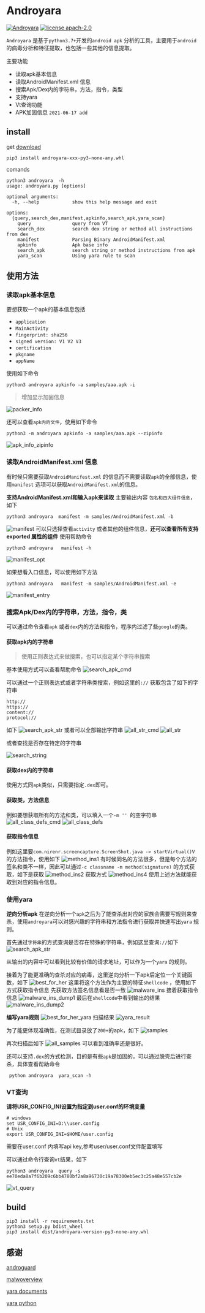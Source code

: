 # Androyara

[![Androyara](https://img.shields.io/badge/androyara%20versions-2.0-blue)](https://github.com/BiteFoo/androyara)
[![license apach-2.0](https://img.shields.io/badge/license%20apach2.0-blue)](https://github.com/BiteFoo/androyara/blob/master/LICENSE-2.0)

`Androyara` 是基于`python3.7+`开发的`android apk` 分析的工具，主要用于`android`的病毒分析和特征提取，也包括一些其他的信息提取。

主要功能

* 读取apk基本信息
* 读取AndroidManifest.xml 信息
* 搜索Apk/Dex内的字符串，方法，指令，类型
* 支持yara
* Vt查询功能
* APK加固信息 `2021-06-17 add`

## install 
get  [download](https://github.com/BiteFoo/androyara/releases)
```shell
pip3 install androyara-xxx-py3-none-any.whl
```
comands 

```shell
python3 androyara  -h
usage: androyara.py [options]

optional arguments:
  -h, --help            show this help message and exit

options:
  {query,search_dex,manifest,apkinfo,search_apk,yara_scan}
    query               query from VT
    search_dex          search dex string or method all instructions from dex
    manifest            Parsing Binary AndroidManifest.xml
    apkinfo             Apk base info
    search_apk          search string or method instructions from apk
    yara_scan           Using yara rule to scan

```

## 使用方法

### 读取apk基本信息
要想获取一个apk的基本信息包括
* `application`
* `MainActivity`
* `fingerprint: sha256`
* `signed version: V1 V2 V3`
* `certification`
* `pkgname`
* `appName`

使用如下命令
```shell
python3 androyara apkinfo -a samples/aaa.apk -i
```
> 增加显示加固信息

![packer_info](./img/packer_info.png)

还可以查看`apk内的文件`，使用如下命令
```shell
python3 -m androyara apkinfo -a samples/aaa.apk --zipinfo
```
![apk_info_zipinfo](./img/apk_info_zipinfo.png)


### 读取AndroidManifest.xml 信息
有时候只需要获取`AndroidManifest.xml` 的信息而不需要读取`apk`的全部信息，使用`manifest` 选项可以获取`AndroidManifest.xml`的信息。


**支持AndroidManifest.xml和输入apk来读取**
主要输出内容 `包名和四大组件信息`，如下

```shell
python3 androyara  manifest -m samples/AndroidManifest.xml -b
```
![manifest](./img/manifest.png)
可以只选择查看`activity` 或者其他的组件信息，**还可以查看所有支持exported 属性的组件** 
使用帮助命令
```shell
python3 androyara   manifest -h
```
![manifest_opt](./img/manifest_opt.png)

如果想看入口信息，可以使用如下方法
```shell
python3 androyara   manifest -m samples/AndroidManifest.xml -e 
```
![manifest_entry](./img/manifest_entry.png)

###  搜索Apk/Dex内的字符串，方法，指令，类
可以通过命令查看`apk` 或者`dex`内的方法和指令，程序内过滤了些`google`的类。

#### 获取apk内的字符串
> 使用正则表达式来做搜索，也可以指定某个字符串搜索


基本使用方式可以查看帮助命令
![search_apk_cmd](./img/search_apk_cmd.png)

可以通过一个正则表达式或者字符串类搜索，例如这里的`://` 获取包含了如下的字符串
```shell
http://
https://
content://
protocol://
```
如下
![search_apk_str](./img/search_apk_str.png)
或者可以全部输出字符串
![all_str_cmd](./img/all_str_fix.png)
![all_str](./img/all_str.png)

或者查找是否存在特定的字符串

![search_string](./img/search_string.png)

#### 获取dex内的字符串
使用方式同`apk`类似，只需要指定`.dex`即可。

#### 获取类，方法信息
例如要想获取所有的方法和类，可以填入一个`-m '' `的空字符串
![all_class_defs_cmd](./img/all_class_defs_cmd.png)
![all_class_defs](./img/all_class_defs.png)
#### 获取指令信息
例如这里要`com.nirenr.screencapture.ScreenShot.java -> startVirtual()V`的方法指令，使用如下
![method_ins1](./img/method_ins1.png)
有时候同名的方法很多，但是每个方法的签名和类不一样，因此可以通过`-c classname -m method(signature)` 的方式获取，如下是获取 
![method_ins2](./img/method_ins2.png)
获取方式
![method_ins4](./img/method_ins4.png)
使用上述方法就能获取到对应的指令信息。

### 使用yara

**逆向分析apk**
在逆向分析一个`apk`之后为了能查杀出对应的家族会需要写规则来查杀，使用`androyara`可以对感兴趣的字符串和方法指令进行获取并快速写出`yara` 规则。

首先通过`字符串`的方式查询是否存在特殊的字符串，例如这里查询`://`如下
![search_apk_str](./img/search_apk_str.png)

从输出的内容中可以看到比较有价值的请求地址，可以作为一个`yara` 的规则。

接着为了能更准确的查杀对应的病毒，这里逆向分析一下apk后定位一个关键函数，如下
![best_for_her](./img/best_for_her_method.png)
这里将这个方法作为主要的特征`shellcode` ，使用如下方式获取指令信息
先获取方法签名信息看是否一致
![malware_ins](./img/malware_ins.png)
接着获取指令信息
![malware_ins_dump1](./img/malware_ins_dump1.png)
最后在`shellcode`中看到输出的结果
![malware_ins_dump2](./img/malware_ins_dump2.png)

**编写yara规则**
![best_for_her_yara](./img/best_for_her_yara.png)
扫描结果
![yara_result](./img/yara_result.png)

为了能更体现准确性，在测试目录放了`200+`的apk，如下
![samples](./img/samples.png)

再次扫描后如下
![all_samples](./img/all_samples.png)
可以看到准确率还是很好。

还可以支持`.dex`的方式检测，目的是有些`apk`是加固的，可以通过脱壳后进行查杀，具体查看帮助命令
```shell
 python androyara  yara_scan -h
```

### VT查询
**请将USR_CONFIG_INI设置为指定到user.conf的环境变量**
```shell
# windows 
set USR_CONFIG_INI=D:\\user.config
# Unix 
export USR_CONFIG_INI=$HOME/user.config
```

需要在user.conf 内填写api key,参考user/user.conf文件配置填写

可以通过命令行查询`vt`结果，如下

```shell
python3 androyara  query -s ee70eda8a7f6b209c6bb4780bf2a8a96730c19a78300eb5ec3c25a48e557cb2e
```
![vt_query](./img/vt_query.png)


## build
```shell
pip3 install -r requirements.txt
python3 setup.py bdist_wheel
pip3 install dist/androyara-version-py3-none-any.whl
```


## 感谢
[androguard](https://github.com/androguard/androguard)

[malwoverview](https://github.com/alexandreborges/malwoverview/tree/master/malwoverview)

[yara documents](https://buildmedia.readthedocs.org/media/pdf/yara/latest/yara.pdf)

[yara python](https://github.com/VirusTotal/yara-python)
